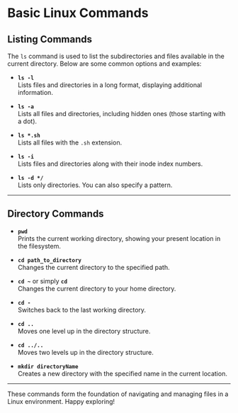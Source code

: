 # Basic Linux Commands

## Listing Commands

The `ls` command is used to list the subdirectories and files available in the current directory. Below are some common options and examples:

- **`ls -l`**  
  Lists files and directories in a long format, displaying additional information.

- **`ls -a`**  
  Lists all files and directories, including hidden ones (those starting with a dot).

- **`ls *.sh`**  
  Lists all files with the `.sh` extension.

- **`ls -i`**  
  Lists files and directories along with their inode index numbers.

- **`ls -d */`**  
  Lists only directories. You can also specify a pattern.

---

## Directory Commands

- **`pwd`**  
  Prints the current working directory, showing your present location in the filesystem.

- **`cd path_to_directory`**  
  Changes the current directory to the specified path.

- **`cd ~`** or simply **`cd`**  
  Changes the current directory to your home directory.

- **`cd -`**  
  Switches back to the last working directory.

- **`cd ..`**  
  Moves one level up in the directory structure.

- **`cd ../..`**  
  Moves two levels up in the directory structure.

- **`mkdir directoryName`**  
  Creates a new directory with the specified name in the current location.

---

These commands form the foundation of navigating and managing files in a Linux environment. Happy exploring!
